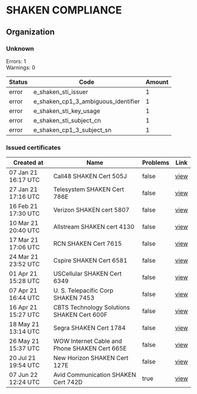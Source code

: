 # SHAKEN COMPLIANCE
## Organization

### Unknown

Errors: 1\
Warnings: 0

| Status | Code | Amount |
|--------|------|--------|
| error | e_shaken_sti_issuer | 1 |
| error | e_shaken_cp1_3_ambiguous_identifier | 1 |
| error | e_shaken_sti_key_usage | 1 |
| error | e_shaken_sti_subject_cn | 1 |
| error | e_shaken_cp1_3_subject_sn | 1 |

### Issued certificates

| Created at | Name | Problems | Link |
|------------|------|----------|------|
| 07 Jan 21 16:17 UTC | Call48 SHAKEN Cert 505J | false | [view](fbd7fb3bab570a5d715508086d416bb25115d5eb%2Findex.md) |
| 27 Jan 21 17:16 UTC | Telesystem SHAKEN Cert 786E | false | [view](a7560fcc8fd4338d5df9b8a9f0f3981722ef1913%2Findex.md) |
| 16 Feb 21 17:30 UTC | Verizon SHAKEN cert 5807 | false | [view](b3b4954ec8815349931cd0c6947d42a12569872f%2Findex.md) |
| 10 Mar 21 20:40 UTC | Allstream SHAKEN cert 4130 | false | [view](ff4fd6ee8ba51ca3158a8f6e11a2d6ddef2effb7%2Findex.md) |
| 17 Mar 21 17:06 UTC | RCN SHAKEN Cert 7615 | false | [view](2bed8a9246c78dfdf1cbac12bd20316ad5892163%2Findex.md) |
| 24 Mar 21 23:52 UTC | Cspire SHAKEN Cert 6581 | false | [view](9320f7adbea7bb821422b21b229baaef4ef47c11%2Findex.md) |
| 01 Apr 21 15:28 UTC | USCellular SHAKEN Cert 6349 | false | [view](9215e4a768eaf6b5209dfeccc846e5d604061979%2Findex.md) |
| 07 Apr 21 16:44 UTC | U. S. Telepacific Corp SHAKEN 7453 | false | [view](7deaf409e0c7859925f43a64b96cdd8b0eb1be89%2Findex.md) |
| 16 Apr 21 15:27 UTC | CBTS Technology Solutions SHAKEN Cert 600F | false | [view](dcda92fc824df598c29edec08135ec3e87a3a385%2Findex.md) |
| 18 May 21 13:14 UTC | Segra SHAKEN Cert 1784 | false | [view](51fddfa3fae372a505080568fed4a0ddba991622%2Findex.md) |
| 26 May 21 15:37 UTC | WOW Internet Cable and Phone SHAKEN Cert 665E | false | [view](404c068287b5536bf01b6b5d6c720fa845a6e116%2Findex.md) |
| 20 Jul 21 19:54 UTC | New Horizon SHAKEN Cert 127E | false | [view](f8c902cd9b98752b438cd813d9ea611882ca935d%2Findex.md) |
| 07 Jun 22 12:24 UTC | Avid Communication SHAKEN Cert 742D | true | [view](ae5ecd4815b5f6173076a0f16e3abb2091254210%2Findex.md) |
